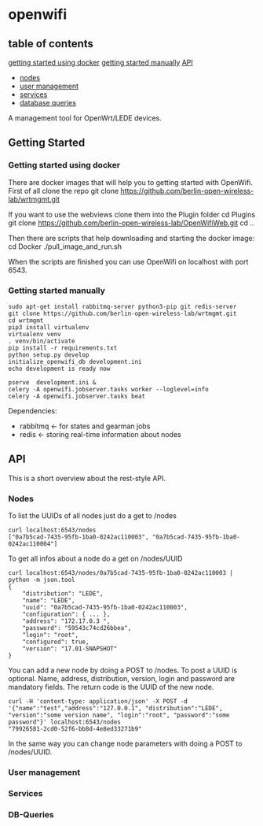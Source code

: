 # openwifi

## table of contents
[getting started using docker](#getting-started-using-docker)
[getting started manually](#getting-started-manually)
[API](#API)
* [nodes](#Nodes)
* [user management](#User-management)
* [services](#services)
* [database queries](#DB-Queries)

A management tool for OpenWrt/LEDE devices.

## Getting Started

### Getting started using docker

There are docker images that will help you to getting started with OpenWifi. First of all clone the repo
    git clone https://github.com/berlin-open-wireless-lab/wrtmgmt.git

If you want to use the webviews clone them into the Plugin folder
    cd Plugins
    git clone https://github.com/berlin-open-wireless-lab/OpenWifiWeb.git
    cd ..

Then there are scripts that help downloading and starting the docker image:
    cd Docker
    ./pull_image_and_run.sh

When the scripts are finished you can use OpenWifi on localhost with port 6543.

### Getting started manually

    sudo apt-get install rabbitmq-server python3-pip git redis-server
    git clone https://github.com/berlin-open-wireless-lab/wrtmgmt.git
    cd wrtmgmt
    pip3 install virtualenv
    virtualenv venv
    . venv/bin/activate
    pip install -r requirements.txt
    python setup.py develop
    initialize_openwifi_db development.ini
    echo development is ready now
  
    pserve  development.ini &
    celery -A openwifi.jobserver.tasks worker --loglevel=info
    celery -A openwifi.jobserver.tasks beat

Dependencies:
- rabbitmq <- for states and gearman jobs
- redis <- storing real-time information about nodes

## API

This is a short overview about the rest-style API.

### Nodes

To list the UUIDs of all nodes just do a get to /nodes

    curl localhost:6543/nodes
    ["0a7b5cad-7435-95fb-1ba0-0242ac110003", "0a7b5cad-7435-95fb-1ba0-0242ac110004"]

To get all infos about a node do a get on /nodes/UUID

    curl localhost:6543/nodes/0a7b5cad-7435-95fb-1ba0-0242ac110003 | python -m json.tool 
    {
        "distribution": "LEDE",
        "name": "LEDE",
        "uuid": "0a7b5cad-7435-95fb-1ba0-0242ac110003",
        "configuration": { ... },
        "address": "172.17.0.3 ",
        "password": "59543c74cd26bbea",
        "login": "root",
        "configured": true,
        "version": "17.01-SNAPSHOT"
    }

You can add a new node by doing a POST to /nodes. To post a UUID is optional. Name, address, distribution, version, login and password are mandatory fields. The return code is the UUID of the new node.

    curl -H 'content-type: application/json' -X POST -d '{"name":"test","address":"127.0.0.1", "distribution":"LEDE", "version":"some version name", "login":"root", "password":"some password"}' localhost:6543/nodes
    "79926581-2cd0-52f6-bb8d-4e8ed33271b9"

In the same way you can change node parameters with doing a POST to /nodes/UUID.

### User management

### Services

### DB-Queries
